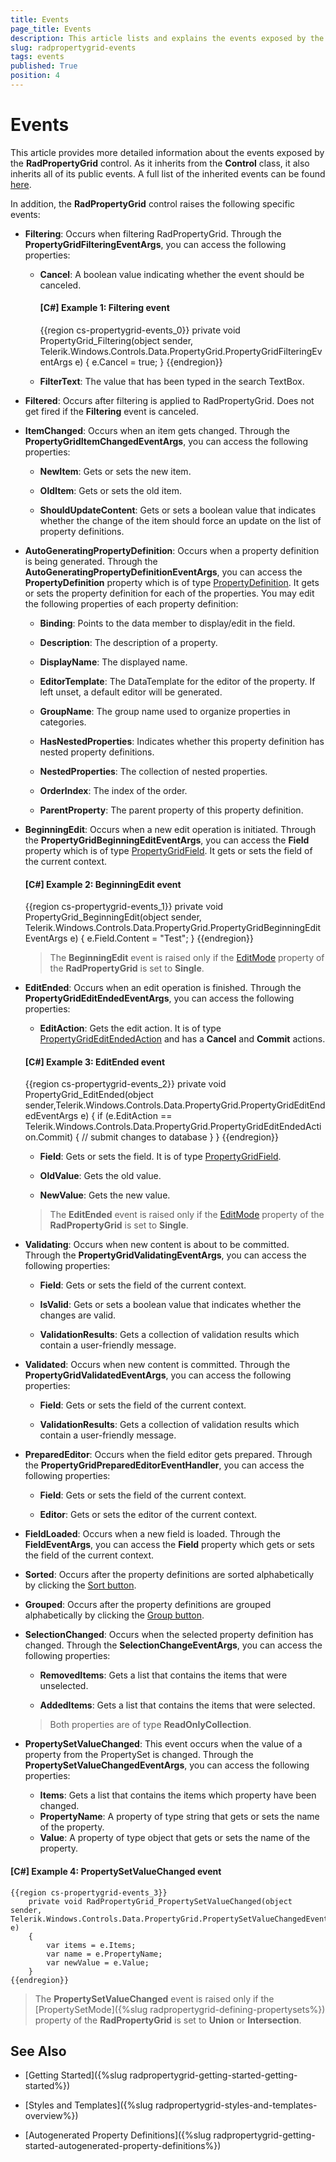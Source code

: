 ```yaml
---
title: Events
page_title: Events
description: This article lists and explains the events exposed by the RadPropertyGrid control.
slug: radpropertygrid-events
tags: events
published: True
position: 4
---
```


# Events

This article provides more detailed information about the events exposed by the __RadPropertyGrid__ control. As it inherits from the **Control** class, it also inherits all of its public events. A full list of the inherited events can be found [here](https://docs.microsoft.com/en-us/dotnet/api/system.windows.controls.control#events). 

In addition, the __RadPropertyGrid__ control raises the following specific events:


* **Filtering**: Occurs when filtering RadPropertyGrid. Through the **PropertyGridFilteringEventArgs**, you can access the following properties:

	* **Cancel**: A boolean value indicating whether the event should be canceled.

        #### __[C#] Example 1: Filtering event__
        {{region cs-propertygrid-events_0}}
            private void PropertyGrid_Filtering(object sender, Telerik.Windows.Controls.Data.PropertyGrid.PropertyGridFilteringEventArgs e)
            {
                e.Cancel = true;
            }
        {{endregion}}
	
	* **FilterText**: The value that has been typed in the search TextBox.

* **Filtered**: Occurs after filtering is applied to RadPropertyGrid. Does not get fired if the **Filtering** event is canceled.


* **ItemChanged**: Occurs when an item gets changed. Through the **PropertyGridItemChangedEventArgs**, you can access the following properties:

    * **NewItem**: Gets or sets the new item.
	
	* **OldItem**: Gets or sets the old item.
    
    * **ShouldUpdateContent**: Gets or sets a boolean value that indicates whether the change of the item should force an update on the list of property definitions.


* **AutoGeneratingPropertyDefinition**: Occurs when a property definition is being generated. Through the **AutoGeneratingPropertyDefinitionEventArgs**, you can access the **PropertyDefinition** property which is of type [PropertyDefinition](https://docs.telerik.com/devtools/wpf/api/telerik.windows.controls.data.propertygrid.propertydefinition). It gets or sets the property definition for each of the properties. You may edit the following properties of each property definition:

	* **Binding**: Points to the data member to display/edit in the field.
	
	* **Description**: The description of a property.
	
	* **DisplayName**: The displayed name.
	
	* **EditorTemplate**: The DataTemplate for the editor of the property. If left unset, a default editor will be generated.
	
	* **GroupName**: The group name used to organize properties in categories.
	
	* **HasNestedProperties**: Indicates whether this property definition has nested property definitions.
	
	* **NestedProperties**: The collection of nested properties.
	
	* **OrderIndex**: The index of the order.
	
	* **ParentProperty**: The parent property of this property definition.


* **BeginningEdit**: Occurs when a new edit operation is initiated. Through the **PropertyGridBeginningEditEventArgs**, you can access the **Field** property which is of type [PropertyGridField](https://docs.telerik.com/devtools/wpf/api/telerik.windows.controls.data.propertygrid.propertygridfield). It gets or sets the field of the current context.

    #### __[C#] Example 2: BeginningEdit event__

    {{region cs-propertygrid-events_1}}
        private void PropertyGrid_BeginningEdit(object sender, Telerik.Windows.Controls.Data.PropertyGrid.PropertyGridBeginningEditEventArgs e)
        {
            e.Field.Content = "Test";
        }
    {{endregion}}

    >The **BeginningEdit** event is raised only if the [EditMode](https://docs.telerik.com/devtools/wpf/controls/radpropertygrid/features/edit-modes) property of the **RadPropertyGrid** is set to **Single**. 


* **EditEnded**: Occurs when an edit operation is finished. Through the **PropertyGridEditEndedEventArgs**, you can access the following properties:
    * **EditAction**: Gets the edit action. It is of type [PropertyGridEditEndedAction](https://docs.telerik.com/devtools/wpf/api/telerik.windows.controls.data.propertygrid.propertygrideditendedaction) and has a **Cancel** and **Commit** actions.

    #### __[C#] Example 3: EditEnded event__
    {{region cs-propertygrid-events_2}}
        private void PropertyGrid_EditEnded(object sender,Telerik.Windows.Controls.Data.PropertyGrid.PropertyGridEditEndedEventArgs e)
        {
            if (e.EditAction ==       Telerik.Windows.Controls.Data.PropertyGrid.PropertyGridEditEndedAction.Commit)
            {
                // submit changes to database
            }
        }
    {{endregion}}

    * **Field**: Gets or sets the field. It is of type [PropertyGridField](https://docs.telerik.com/devtools/wpf/api/telerik.windows.controls.data.propertygrid.propertygridfield).

    * **OldValue**: Gets the old value.
    
    * **NewValue**: Gets the new value.

    >The **EditEnded** event is raised only if the [EditMode](https://docs.telerik.com/devtools/wpf/controls/radpropertygrid/features/edit-modes) property of the **RadPropertyGrid** is set to **Single**. 


* **Validating**: Occurs when new content is about to be committed. Through the **PropertyGridValidatingEventArgs**, you can access the following properties:
    * **Field**: Gets or sets the field of the current context. 

    * **IsValid**: Gets or sets a boolean value that indicates whether the changes are valid.

    * **ValidationResults**: Gets a collection of validation results which contain а user-friendly message.


* **Validated**: Occurs when new content is committed. Through the **PropertyGridValidatedEventArgs**, you can access the following properties:
    * **Field**: Gets or sets the field of the current context.

    * **ValidationResults**: Gets a collection of validation results which contain а user-friendly message.


* **PreparedEditor**: Occurs when the field editor gets prepared. Through the **PropertyGridPreparedEditorEventHandler**, you can access the following properties:
    * **Field**: Gets or sets the field of the current context.

    * **Editor**: Gets or sets the editor of the current context.


* **FieldLoaded**: Occurs when a new field is loaded. Through the **FieldEventArgs**, you can access the **Field** property which gets or sets the field of the current context.


* **Sorted**: Occurs after the property definitions are sorted alphabetically by clicking the [Sort button](https://docs.telerik.com/devtools/wpf/controls/radpropertygrid/visualstructure).


* **Grouped**: Occurs after the property definitions are grouped alphabetically by clicking the [Group button](https://docs.telerik.com/devtools/wpf/controls/radpropertygrid/visualstructure).


* **SelectionChanged**: Occurs when the selected property definition has changed. Through the **SelectionChangeEventArgs**, you can access the following properties:
    * **RemovedItems**: Gets a list that contains the items that were unselected.

    * **AddedItems**: Gets a list that contains the items that were selected.

    >Both properties are of type **ReadOnlyCollection**.

* **PropertySetValueChanged**: This event occurs when the value of a property from the PropertySet is changed. Through the **PropertySetValueChangedEventArgs**, you can access the following properties:	
	* **Items**: Gets a list that contains the items which property have been changed.
	* **PropertyName**: A property of type string that gets or sets the name of the property.
	* **Value**: A property of type object that gets or sets the name of the property.
	
#### __[C#] Example 4: PropertySetValueChanged event__
    {{region cs-propertygrid-events_3}}
        private void RadPropertyGrid_PropertySetValueChanged(object sender, Telerik.Windows.Controls.Data.PropertyGrid.PropertySetValueChangedEventArgs e)
        {
            var items = e.Items;
            var name = e.PropertyName;
            var newValue = e.Value;
        }
    {{endregion}}

  >The **PropertySetValueChanged** event is raised only if the [PropertySetMode]({%slug radpropertygrid-defining-propertysets%}) property of the **RadPropertyGrid** is set to **Union** or **Intersection**.
	
## See Also

 * [Getting Started]({%slug radpropertygrid-getting-started-getting-started%})

 * [Styles and Templates]({%slug radpropertygrid-styles-and-templates-overview%})

 * [Autogenerated Property Definitions]({%slug radpropertygrid-getting-started-autogenerated-property-definitions%})
